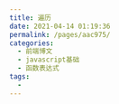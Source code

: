 ```yaml
---
title: 遍历
date: 2021-04-14 01:19:36
permalink: /pages/aac975/
categories:
  - 前端博文
  - javascript基础
  - 函数表达式
tags:
  -
---
```

